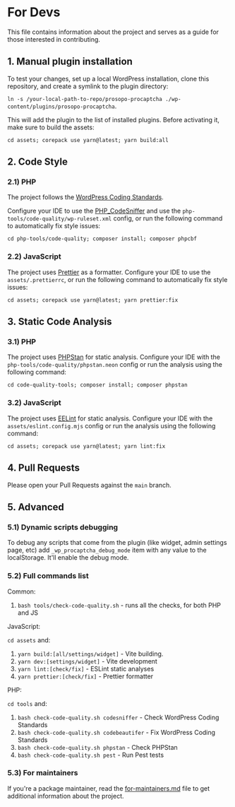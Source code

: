 # For Devs

This file contains information about the project and serves as a guide for those interested in contributing.

## 1. Manual plugin installation

To test your changes, set up a local WordPress installation, clone this repository, and create a symlink to the plugin
directory:

`ln -s /your-local-path-to-repo/prosopo-procaptcha ./wp-content/plugins/prosopo-procaptcha`.

This will add the plugin to the list of installed plugins. Before activating it, make sure to build the assets:

`cd assets; corepack use yarn@latest; yarn build:all`

## 2. Code Style

### 2.1) PHP

The project follows
the [WordPress Coding Standards](https://developer.wordpress.org/coding-standards/wordpress-coding-standards/).

Configure your IDE to use the [PHP_CodeSniffer](https://github.com/squizlabs/PHP_CodeSniffer) and use the
`php-tools/code-quality/wp-ruleset.xml` config, or run the following
command to automatically fix style issues:

`cd php-tools/code-quality; composer install; composer phpcbf`

### 2.2) JavaScript

The project uses [Prettier](https://prettier.io/) as a formatter. Configure your IDE to use the `assets/.prettierrc`, or
run the following command to automatically fix style issues:

`cd assets; corepack use yarn@latest; yarn prettier:fix`

## 3. Static Code Analysis

### 3.1) PHP

The project uses [PHPStan](https://phpstan.org/) for static analysis. Configure your IDE with the
`php-tools/code-quality/phpstan.neon` config or run the analysis using the following command:

`cd code-quality-tools; composer install; composer phpstan`

### 3.2) JavaScript

The project uses [EELint](https://eslint.org/) for static analysis. Configure your IDE with the
`assets/eslint.config.mjs` config or run the analysis using the following command:

`cd assets; corepack use yarn@latest; yarn lint:fix`

## 4. Pull Requests

Please open your Pull Requests against the `main` branch.

## 5. Advanced

### 5.1) Dynamic scripts debugging

To debug any scripts that come from the plugin (like widget, admin settings page, etc) add `_wp_procaptcha_debug_mode`
item with any value to the localStorage. It'll enable the debug mode.

### 5.2) Full commands list

Common:

1. `bash tools/check-code-quality.sh` - runs all the checks, for both PHP and JS

JavaScript:

`cd assets` and:

1. `yarn build:[all/settings/widget]` - Vite building.
2. `yarn dev:[settings/widget]` - Vite development
3. `yarn lint:[check/fix]` - ESLint static analyses
4. `yarn prettier:[check/fix]` - Prettier formatter

PHP:

`cd tools` and:

1. `bash check-code-quality.sh codesniffer` - Check WordPress Coding Standards
2. `bash check-code-quality.sh codebeautifer` - Fix WordPress Coding Standards
3. `bash check-code-quality.sh phpstan` - Check PHPStan
4. `bash check-code-quality.sh pest` - Run Pest tests

### 5.3) For maintainers

If you're a package maintainer, read
the [for-maintainers.md](https://github.com/prosopo/procaptcha-wordpress-plugin/blob/main/for-maintainers.md) file
to get additional information about the project. 